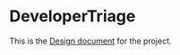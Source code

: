 # DeveloperTriage

This is the [Design document](https://github.ncsu.edu/maalbash/DeveloperTriage/blob/master/FIXDESIGN.md "Design.md") for the project.
